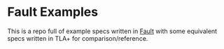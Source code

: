 # Fault Examples
This is a repo full of example specs written in [Fault](https://github.com/Fault-lang/Fault) with some equivalent specs written in TLA+ for comparison/reference.
 
